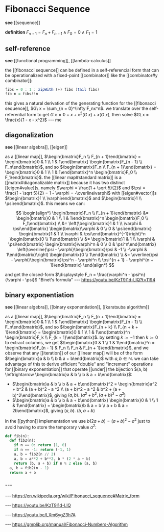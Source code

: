 # Fibonacci Sequence

**see** [[sequence]]

**definition** $F_{n + 1} = F_n + F_{n - 1} \land F_0 = 0 \land F_1 = 1$

## self-reference

**see** [[functional programming]], [[lambda-calculus]]

the [[fibonacci sequence]] can be defined in a self-referencial form that can be operationalized with a fixed-point [[combinator]] like the [[combinator#y combinator]]:

```haskell
fibs = 0 : 1 : zipWith (+) fibs (tail fibs)
fib n = fibs!!n
```

this gives a natural derivation of the generating function for the [[fibonacci sequence]], $G\ x = \sum_{n = 0}^\infty F_nx^n$. we translate over the self-referential form to get $G\ x = 0 + x + x^2(G\ x) + x(G\ x)$, then solve $G\ x = \frac{x}{1 - x - x^2}$ --- me

## diagonalization

**see** [[linear algebra]], [[eigen]]

as a [[linear map]], $\begin{bmatrix}F_n \\ F_{n + 1}\end{bmatrix} = \begin{bmatrix}0 & 1 \\ 1 & 1\end{bmatrix} \begin{bmatrix}F_{n - 1} \\ F_n\end{bmatrix}$, and so $\begin{bmatrix}F_n \\ F_{n + 1}\end{bmatrix} = \begin{bmatrix}0 & 1 \\ 1 & 1\end{bmatrix}^n \begin{bmatrix}F_0 \\ F_1\end{bmatrix}$. the [[linear map#standard matrix]] is a [[matrix#diagonalizable matrix]] because it has two distinct [[eigen#value]]s, namely $\varphi = \frac{1 + \sqrt 5}{2}$ and $\psi = \frac{1 - \sqrt 5}{2} = 1 - \varphi = -\overline\varphi$ with [[eigen#vector]]s $\begin{bmatrix}1 \\ \varphi\end{bmatrix}$ and $\begin{bmatrix}1 \\ \psi\end{bmatrix}$. this means we can:

$$
\begin{align*}
\begin{bmatrix}F_n \\ F_{n + 1}\end{bmatrix}
&= \begin{bmatrix}0 & 1 \\ 1 & 1\end{bmatrix}^n \begin{bmatrix}F_0 \\ F_1\end{bmatrix} \\
&= \left(\begin{bmatrix}1 & 1 \\ \varphi & \psi\end{bmatrix} \begin{bmatrix}\varphi & 0 \\ 0 & \psi\end{bmatrix} \begin{bmatrix}1 & 1 \\ \varphi & \psi\end{bmatrix}^{-1}\right)^n \begin{bmatrix}0 \\ 1\end{bmatrix} \\
&= \begin{bmatrix}1 & 1 \\ \varphi & \psi\end{bmatrix} \begin{bmatrix}\varphi^n & 0 \\ 0 & \psi^n\end{bmatrix} \left(\overline{\psi - \varphi}\begin{bmatrix}\psi & -1 \\ -\varphi & 1\end{bmatrix}\right) \begin{bmatrix}0 \\ 1\end{bmatrix} \\
&= \overline{\psi - \varphi}\begin{bmatrix}\psi^n - \varphi^n \\ \psi^{n + 1} - \varphi^{n + 1}\end{bmatrix}
\end{align*}
$$

and get the closed-form $\displaystyle F_n = \frac{\varphi^n - \psi^n}{\varphi - \psi}$ "Binet's formula" --- <https://youtu.be/KzT9I1d-LlQ?t=1194>

## binary exponentiation

**see** [[linear algebra]], [[binary exponentiation]], [[karatsuba algorithm]]

as a [[linear map]], $\begin{bmatrix}F_n \\ F_{n + 1}\end{bmatrix} = \begin{bmatrix}0 & 1 \\ 1 & 1\end{bmatrix} \begin{bmatrix}F_{n - 1} \\ F_n\end{bmatrix}$, and so $\begin{bmatrix}F_{n + k} \\ F_{n + k + 1}\end{bmatrix} = \begin{bmatrix}0 & 1 \\ 1 & 1\end{bmatrix}^n \begin{bmatrix}F_k \\ F_{k + 1}\end{bmatrix}$. by setting $k := -1$ then $k := 0$ to extract columns, we get $\begin{bmatrix}0 & 1 \\ 1 & 1\end{bmatrix}^n = \begin{bmatrix}F_{n - 1} & F_n \\ F_n & F_{n + 1}\end{bmatrix}$, and we observe that any [[iteration]] of our [[linear map]] will be of the form $\begin{bmatrix}a & b \\ b & a + b\end{bmatrix}$ with $a, b \in \mathbb N$. we can take advantage of this to derive efficient "double" and "increment" operations for [[binary exponentiation]] that operate [[under]] the bijection $(a, b) \leftrightarrow \begin{bmatrix}a & b \\ b & a + b\end{bmatrix}$:

- $\begin{bmatrix}a & b \\ b & a + b\end{bmatrix}^2 = \begin{bmatrix}a^2 + b^2 & (a + b)^2 - a ^2 \\ (a + b)^2 - a ^2 & b^2 + (a + b)^2\end{bmatrix}$, giving $(a, b).\ (a^2 + b^2, (a + b)^2 - a ^2)$
- $\begin{bmatrix}a & b \\ b & a + b\end{bmatrix} \begin{bmatrix}0 & 1 \\ 1 & 1\end{bmatrix} = \begin{bmatrix}b & a + b \\ a + b & a + 2b\end{bmatrix}$, giving $(a, b).\ (b, a + b)$

in the [[python]] implementation we use $b(2a + b) = (a + b)^2 - a^2$ just to avoid having to store the temporary value $a^2$:

```python
def fib(n):
  def fib2(n):
    if n == 0: return (1, 0)
    if n == -1: return (-1, 1)
    a, b = fib2(n // 2)
    a, b = a**2 + b**2, b * (2 * a + b)
    return (b, a + b) if n % 2 else (a, b)
  a, b = fib2(n - 1)
  return a + b
```

### ---

--- <https://en.wikipedia.org/wiki/Fibonacci_sequence#Matrix_form>

--- <https://youtu.be/KzT9I1d-LlQ>

--- <https://youtu.be/LXm6ygZ3h7A>

--- <https://gmplib.org/manual/Fibonacci-Numbers-Algorithm>
